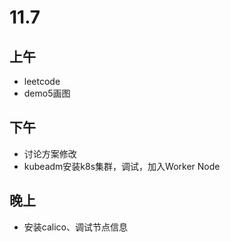 # 11.7

## 上午

- leetcode
- demo5画图

## 下午

- 讨论方案修改
- kubeadm安装k8s集群，调试，加入Worker Node

## 晚上

- 安装calico、调试节点信息